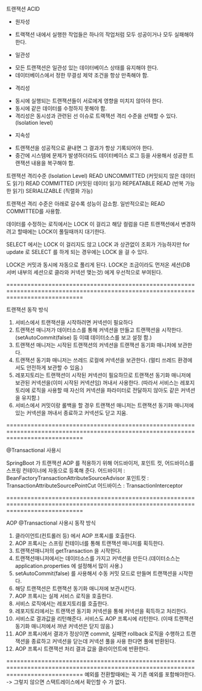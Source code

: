 트랜잭션 ACID
* 원자성
- 트랙잭션 내에서 실행한 작업들은 하나의 작업처럼 모두 성공이거나 모두 실패해야 한다.
* 일관성
- 모든 트랜잭션은 일관성 있는 데이터베이스 상태를 유지해야 한다.
- 데이터베이스에서 정한 무결성 제약 조건을 항상 만족해야 함.
* 격리성
- 동시에 실행되는 트랜잭션들이 서로에게 영향을 미치지 않아야 한다.
- 동시에 같은 데이터를 수정하지 못해야 함.
- 격리성은 동시성과 관련된 선 이슈로 트랙잭션 격리 수준을 선택할 수 있다. (Isolation level)

* 지속성
- 트랜잭션을 성공적으로 끝내면 그 결과가 항상 기록되어야 한다.
- 중간에 시스템에 문제가 발생하더라도 데이터베이스 로그 등을 사용해서 성공한 트랜잭션 내용을 복구해야 함.

트랜잭션 격리수준 (Isolation Level)
READ UNCOMMITTED (커밋되지 않은 데이터도 읽기)
READ COMMITTED (커밋된 데이터 읽기)
REPEATABLE READ (반복 가능한 읽기)
SERIALIZABLE (직렬화 가능)

트랜잭션 격리 수준은 아래로 갈수록 성능이 감소함.
일반적으로는 READ COMMITTED를 사용함.

데이터를 수정하는 로직에서는 LOCK 이 걸리고 해당 컬럼을 다른 트랜잭션에서 변경하려고 할때에는
LOCK이 풀릴때까지 대기한다.

SELECT 에서는 LOCK 이 걸리지도 않고 LOCK 과 상관없이 조회가 가능하지만 for update 로 SELECT 를 하게 되는 경우에는 LOCK 을 걸 수 있다.

LOCK은 커밋과 동시에 자동으로 풀리게 된다.
LOCK은 조금이라도 먼저온 세션(DB 서버 내부의 세션으로 클라와 커넥션 맺는것) 에게 우선적으로 부여된다.

==================================================================================================================================

트랜잭션 동작 방식
1. 서비스에서 트랜잭션을 시작하려면 커넥션이 필요하다
2. 트랜잭션 매니저가 데이터소스를 통해 커넥션을 만들고 트랜잭션을 시작한다. (setAutoCommit(false) 등 이떄 데이터소스를 보고 설정 함.)
3. 트랜잭션 매니저는 시작된 트랜잭션의 커넥션을 트랜잭션 동기화 매니저에 보관한다.
4. 트랜잭션 동기화 매니저는 쓰레드 로컬에 커넥션을 보관한다. (멀티 쓰레드 환경에서도 안전하게 보관할 수 있음.)
5. 레포지토리는 트랜잭션이 시작된 커넥션이 필요하므로 트랜잭션 동기화 매니저에 보관된 커넥션을(이미 시작된 커넥션임) 꺼내서 사용한다. 
   (따라서 서비스는 레포지토리에 로직을 사용할 때 자신의 커넥션을 파라미터로 전달하지 않아도 같은 커넥션을 유지함.)
6. 서비스에서 커밋이랑 롤백을 할 경우 트랜잭션 매니저는 트랜잭션 동기화 매니저에 있는 커넥션을 꺼내서 종료하고 커넥션도 닫고 지움. 

==================================================================================================================================

@Transactional 사용시

SpringBoot 가 트랜잭션 AOP 를 적용하기 위해 어드바이저, 포인트 컷, 어드바이스를
스프링 컨테이너에 자동으로 등록해 준다.
어드바이저 : BeanFactoryTransactionAttributeSourceAdvisor
포인트컷 : TransactionAttributeSourcePointCut
어드바이스 : TransactionInterceptor

==================================================================================================================================

AOP @Transactional 사용시 동작 방식
1. 클라이언트(컨트롤러 등) 에서 AOP 프록시를 호출한다.
2. AOP 프록시는 스프링 컨테이너를 통해 트랜잭션 매니저를 획득한다.
3. 트랜잭션매니저의 getTransaction 을 시작한다.
4. 트랜잭션매니저에서는 데이터소스를 가지고 커넥션을 만든다.(데이터소스는 application.properties 에 설정해서 많이 사용.)
5. setAutoCommit(false) 를 사용해서 수동 커밋 모드로 만들며 트랜잭션을 시작한다. 
6. 해당 트랜잭션은 트랜잭션 동기화 매니저에 보관시킨다.
7. AOP 프록시는 실제 서비스 로직을 호출한다.
8. 서비스 로직에서는 레포지토리를 호출한다.
9. 레포지토리에서는 트랜잭션 동기화 커넥션을 통해 커넥션을 획득하고 처리한다.
10. 서비스로 결과값을 리턴해준다. 서비스도 AOP 프록시에 리턴한다. (이때 트랜잭션 동기화 매니저에서 꺼낸 커넥션은 닫지 않음.)
11. AOP 프록시에서 결과가 정상이면 commit, 실패면 rollback 로직을 수행하고 트랜잭션을 종료하고 커넥션을 닫는데
      커넥션 풀을 사용 한다면 풀에 반환된다.
12. AOP 프록시 트랜잭션 처리 결과 값을 클라이언트에 반환한다.

==================================================================================================================================
예외를 전환할때에는 꼭 기존 예외를 포함해야한다.
 -> 그렇지 않으면 스택트레이스에서 확인할 수 가 없다.